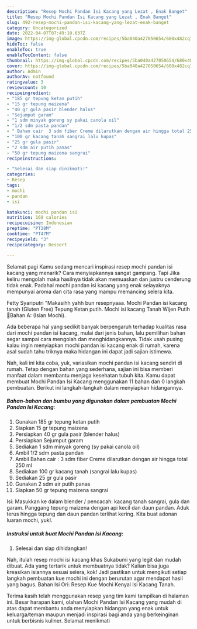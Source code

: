 ```yaml
---
description: "Resep Mochi Pandan Isi Kacang yang Lezat , Enak Banget"
title: "Resep Mochi Pandan Isi Kacang yang Lezat , Enak Banget"
slug: 492-resep-mochi-pandan-isi-kacang-yang-lezat-enak-banget
category: Uncategorized
date: 2022-04-07T07:49:10.637Z
image: https://img-global.cpcdn.com/recipes/5ba040a427050654/680x482cq70/mochi-pandan-isi-kacang-foto-resep-utama.jpg
hideToc: false
enableToc: true
enableTocContent: false
thumbnail: https://img-global.cpcdn.com/recipes/5ba040a427050654/680x482cq70/mochi-pandan-isi-kacang-foto-resep-utama.jpg
cover: https://img-global.cpcdn.com/recipes/5ba040a427050654/680x482cq70/mochi-pandan-isi-kacang-foto-resep-utama.jpg
author: Admin
authorAv: notfound
ratingvalue: 3
reviewcount: 10
recipeingredient:
- "185 gr tepung ketan putih"
- "15 gr tepung maizena"
- "40 gr gula pasir blender halus"
- "Sejumput garam"
- "1 sdm minyak goreng sy pakai canola oil"
- "1/2 sdm pasta pandan"
- " Bahan cair  3 sdm fiber Creme dilarutkan dengan air hingga total 250 ml"
- "100 gr kacang tanah sangrai lalu kupas"
- "25 gr gula pasir"
- "2 sdm air putih panas"
- "50 gr tepung maizena sangrai"
recipeinstructions:

- "Selesai dan siap dinikmati!"
categories:
- Resep
tags:
- mochi
- pandan
- isi

katakunci: mochi pandan isi 
nutrition: 169 calories
recipecuisine: Indonesian
preptime: "PT28M"
cooktime: "PT47M"
recipeyield: "3"
recipecategory: Dessert

---
```



Selamat pagi Kamu sedang mencari inspirasi resep mochi pandan isi kacang yang menarik? Cara menyiapkannya sangat gampang. Tapi Jika keliru mengolah maka hasilnya tidak akan memuaskan dan justru cenderung tidak enak. Padahal mochi pandan isi kacang yang enak selayaknya mempunyai aroma dan cita rasa yang mampu memancing selera kita.


Fetty Syariputri &#34;Makasihh yahh bun resepnyaaa. Mochi Pandan isi kacang tanah (Gluten Free) Tepung Ketan putih. Mochi isi kacang Tanah Wijen Putih 🌻Bahan A: (Isian Mochi).

Ada beberapa hal yang sedikit banyak berpengaruh terhadap kualitas rasa dari mochi pandan isi kacang, mulai dari jenis bahan, lalu pemilihan bahan segar sampai cara mengolah dan menghidangkannya. Tidak usah pusing kalau ingin menyiapkan mochi pandan isi kacang enak di rumah, karena asal sudah tahu triknya maka hidangan ini dapat jadi sajian istimewa.


Nah, kali ini kita coba, yuk, variasikan mochi pandan isi kacang sendiri di rumah. Tetap dengan bahan yang sederhana, sajian ini bisa memberi manfaat dalam membantu menjaga kesehatan tubuh kita. Kamu dapat membuat Mochi Pandan Isi Kacang menggunakan 11 bahan dan 0 langkah pembuatan. Berikut ini langkah-langkah dalam menyiapkan hidangannya.

<!--inarticleads1-->

##### Bahan-bahan dan bumbu yang digunakan dalam pembuatan Mochi Pandan Isi Kacang:

1. Gunakan 185 gr tepung ketan putih
1. Siapkan 15 gr tepung maizena
1. Persiapkan 40 gr gula pasir (blender halus)
1. Persiapkan Sejumput garam
1. Sediakan 1 sdm minyak goreng (sy pakai canola oil)
1. Ambil 1/2 sdm pasta pandan
1. Ambil  Bahan cair : 3 sdm fiber Creme dilarutkan dengan air hingga total 250 ml
1. Sediakan 100 gr kacang tanah (sangrai lalu kupas)
1. Sediakan 25 gr gula pasir
1. Gunakan 2 sdm air putih panas
1. Siapkan 50 gr tepung maizena sangrai


Isi: Masukkan ke dalam blender / pencacah: kacang tanah sangrai, gula dan garam. Panggang tepung maizena dengan api kecil dan daun pandan. Aduk terus hingga tepung dan daun pandan terlihat kering. Kita buat adonan luaran mochi, yuk!. 

<!--inarticleads2-->

##### Instruksi untuk buat Mochi Pandan Isi Kacang:


1. Selesai dan siap dihidangkan!

Nah, itulah resep mochi isi kacang khas Sukabumi yang legit dan mudah dibuat. Ada yang tertarik untuk membuatnya tidak? Kalian bisa juga kreasikan isiannya sesuai selera, kok! Jadi pastikan untuk mengikuti setiap langkah pembuatan kue mochi ini dengan berurutan agar mendapat hasil yang bagus. Bahan Isi Ori: Resep Kue Mochi Kenyal Isi Kacang Tanah. 

Terima kasih telah menggunakan resep yang tim kami tampilkan di halaman ini. Besar harapan kami, olahan Mochi Pandan Isi Kacang yang mudah di atas dapat membantu anda menyiapkan hidangan yang enak untuk keluarga/teman maupun menjadi inspirasi bagi anda yang berkeinginan untuk berbisnis kuliner. Selamat menikmati

